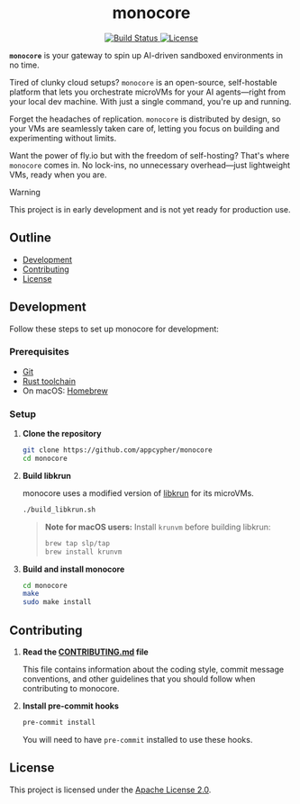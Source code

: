 <div align="center">
  <!-- <a href="https://github.com/appcypher/monocore" target="_blank">
    <img src="https://raw.githubusercontent.com/appcypher/monocore/main/assets/a_logo.png" alt="monocore Logo" width="100"></img>
  </a> -->

  <h1 align="center">monocore</h1>

  <p>
    <!-- <a href="https://crates.io/crates/monocore">
      <img src="https://img.shields.io/crates/v/monocore?label=crates" alt="Crate">
    </a> -->
    <a href="https://github.com/appcypher/monocore/actions?query=">
      <img src="https://github.com/appcypher/monocore/actions/workflows/tests_and_checks.yml/badge.svg" alt="Build Status">
    </a>
    <a href="https://github.com/appcypher/monocore/blob/main/LICENSE">
      <img src="https://img.shields.io/badge/License-Apache%202.0-blue.svg" alt="License">
    </a>
    <!-- <a href="https://docs.rs/monocore">
      <img src="https://img.shields.io/static/v1?label=Docs&message=docs.rs&color=blue" alt="Docs">
    </a> -->
  </p>
</div>

**`monocore`** is your gateway to spin up AI-driven sandboxed environments in no time.

Tired of clunky cloud setups? `monocore` is an open-source, self-hostable platform that lets you orchestrate microVMs for your AI agents—right from your local dev machine. With just a single command, you're up and running.

Forget the headaches of replication. `monocore` is distributed by design, so your VMs are seamlessly taken care of, letting you focus on building and experimenting without limits.

Want the power of fly.io but with the freedom of self-hosting? That's where `monocore` comes in. No lock-ins, no unnecessary overhead—just lightweight VMs, ready when you are.

> [!WARNING]
> This project is in early development and is not yet ready for production use.

##

## Outline

- [Development](#development)
- [Contributing](#contributing)
- [License](#license)

## Development

Follow these steps to set up monocore for development:

### Prerequisites

- [Git][git_home]
- [Rust toolchain][rustup_home]
- On macOS: [Homebrew][brew_home]

### Setup

1. **Clone the repository**

   ```sh
   git clone https://github.com/appcypher/monocore
   cd monocore
   ```

2. **Build libkrun**

   monocore uses a modified version of [libkrun][libkrun-repo] for its microVMs.

   ```sh
   ./build_libkrun.sh
   ```

   > **Note for macOS users:** Install `krunvm` before building libkrun:
   >
   > ```sh
   > brew tap slp/tap
   > brew install krunvm
   > ```

3. **Build and install monocore**

   ```sh
   cd monocore
   make
   sudo make install
   ```

## Contributing

1. **Read the [CONTRIBUTING.md](./CONTRIBUTING.md) file**

   This file contains information about the coding style, commit message conventions,
   and other guidelines that you should follow when contributing to monocore.

2. **Install pre-commit hooks**

   ```sh
   pre-commit install
   ```

   You will need to have `pre-commit` installed to use these hooks.

## License

This project is licensed under the [Apache License 2.0](./LICENSE).

[libkrun-repo]: https://github.com/containers/libkrun
[brew_home]: https://brew.sh/
[rustup_home]: https://rustup.rs/
[git_home]: https://git-scm.com/
